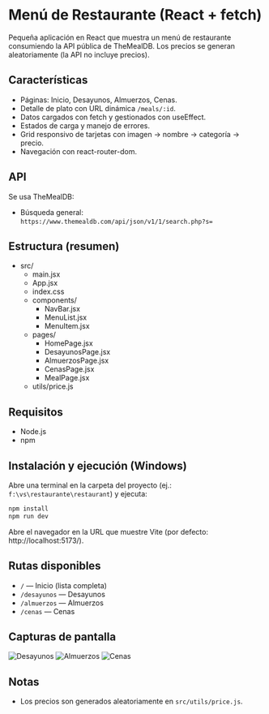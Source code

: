 # Menú de Restaurante (React + fetch)

Pequeña aplicación en React que muestra un menú de restaurante consumiendo la API pública de TheMealDB. Los precios se generan aleatoriamente (la API no incluye precios).

## Características
- Páginas: Inicio, Desayunos, Almuerzos, Cenas.
- Detalle de plato con URL dinámica `/meals/:id`.
- Datos cargados con fetch y gestionados con useEffect.
- Estados de carga y manejo de errores.
- Grid responsivo de tarjetas con imagen → nombre → categoría → precio.
- Navegación con react-router-dom.

## API
Se usa TheMealDB:
- Búsqueda general: `https://www.themealdb.com/api/json/v1/1/search.php?s=`

## Estructura (resumen)
- src/
  - main.jsx
  - App.jsx
  - index.css
  - components/
    - NavBar.jsx
    - MenuList.jsx
    - MenuItem.jsx
  - pages/
    - HomePage.jsx
    - DesayunosPage.jsx
    - AlmuerzosPage.jsx
    - CenasPage.jsx
    - MealPage.jsx
  - utils/price.js

## Requisitos
- Node.js
- npm

## Instalación y ejecución (Windows)
Abre una terminal en la carpeta del proyecto (ej.: `f:\vs\restaurante\restaurant`) y ejecuta:

```powershell
npm install
npm run dev
```

Abre el navegador en la URL que muestre Vite (por defecto: http://localhost:5173/).


## Rutas disponibles
- `/` — Inicio (lista completa)
- `/desayunos` — Desayunos
- `/almuerzos` — Almuerzos
- `/cenas` — Cenas

## Capturas de pantalla

![Desayunos](./desayunos.png)
![Almuerzos](./almuerzos.png)
![Cenas](./cenas.png)

## Notas
- Los precios son generados aleatoriamente en `src/utils/price.js`.